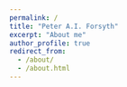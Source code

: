```yaml
---
permalink: /
title: "Peter A.I. Forsyth"
excerpt: "About me"
author_profile: true
redirect_from: 
  - /about/
  - /about.html
---
```

